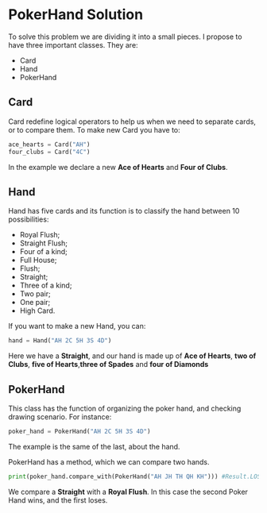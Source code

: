 # PokerHand Solution

To solve this problem we are dividing it into a small pieces. I propose to have three important classes. They are:

* Card
* Hand
* PokerHand

## Card

Card redefine logical operators to help us when we need to separate cards, or to compare them. To make new Card you have to:

```Python
ace_hearts = Card("AH")
four_clubs = Card("4C")
```
In the example we declare a new **Ace of Hearts** and **Four of Clubs**.

## Hand 

Hand has five cards and its function is to classify the hand between 10 possibilities:

* Royal Flush;
* Straight Flush;
* Four of a kind;
* Full House;
* Flush;
* Straight;
* Three of a kind;
* Two pair;
* One pair;
* High Card.

If you want to make a new Hand, you can:
```Python
hand = Hand("AH 2C 5H 3S 4D")
```

Here we have a **Straight**, and our hand is made up of **Ace of Hearts**, **two of Clubs**, **five of Hearts**,**three of Spades** and **four of Diamonds**

## PokerHand

This class has the function of organizing the poker hand, and checking drawing scenario. For instance:

```Python
poker_hand = PokerHand("AH 2C 5H 3S 4D")
```
The example is the same of the last, about the hand.

PokerHand has a method, which we can compare two hands.

```Python
print(poker_hand.compare_with(PokerHand("AH JH TH QH KH"))) #Result.LOSS
```

We compare a **Straight** with a **Royal Flush**. In this case the second Poker Hand wins, and the first loses.
